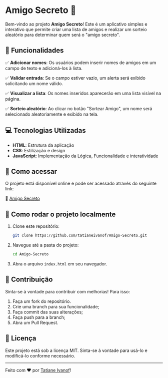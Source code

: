 # Amigo Secreto 🎁

Bem-vindo ao projeto **Amigo Secreto**! Este é um aplicativo simples e interativo que permite criar uma lista de amigos e realizar um sorteio aleatório para determinar quem será o "amigo secreto".

## 🔹 Funcionalidades

✅ **Adicionar nomes**: Os usuários podem inserir nomes de amigos em um campo de texto e adicioná-los à lista.

✅ **Validar entrada**: Se o campo estiver vazio, um alerta será exibido solicitando um nome válido.

✅ **Visualizar a lista**: Os nomes inseridos aparecerão em uma lista visível na página.

✅ **Sorteio aleatório**: Ao clicar no botão "Sortear Amigo", um nome será selecionado aleatoriamente e exibido na tela.

## 💻 Tecnologias Utilizadas

- **HTML**: Estrutura da aplicação
- **CSS**: Estilização e design
- **JavaScript**: Implementação da Lógica, Funcionalidade e interatividade

## 🚀 Como acessar

O projeto está disponível online e pode ser acessado através do seguinte link:

🔗 [Amigo Secreto](https://tatianeivanof.github.io/Amigo-Secreto/)

## 📂 Como rodar o projeto localmente

1. Clone este repositório:
   ```bash
   git clone https://github.com/tatianeivanof/Amigo-Secreto.git
   ```
2. Navegue até a pasta do projeto:
   ```bash
   cd Amigo-Secreto
   ```
3. Abra o arquivo `index.html` em seu navegador.

## 📌 Contribuição

Sinta-se à vontade para contribuir com melhorias! Para isso:
1. Faça um fork do repositório.
2. Crie uma branch para sua funcionalidade; 
3. Faça commit das suas alterações;
4. Faça push para a branch;
5. Abra um Pull Request.

## 📜 Licença

Este projeto está sob a licença MIT. Sinta-se à vontade para usá-lo e modificá-lo conforme necessário.

---

Feito com ❤️ por [Tatiane Ivanof](https://github.com/tatianeivanof)!
